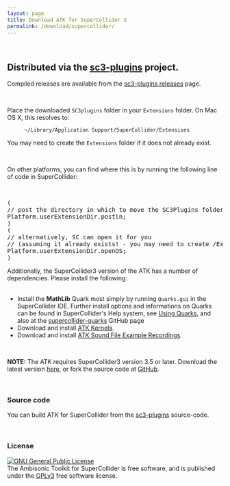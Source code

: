 ```yaml
---
layout: page
title: Download ATK for SuperCollider 3
permalink: /download/supercollider/
---
```


&nbsp;

<div class="alert alert-info">

<h2>Distributed via the <a href="https://github.com/supercollider/sc3-plugins" target="_blank">sc3-plugins</a> project.</h2>

<p>Compiled releases are available from the  <a href="https://github.com/supercollider/sc3-plugins/releases" target="_blank">sc3-plugins releases</a> page.</p>

&nbsp;

<p>Place the downloaded <code>SC3plugins</code> folder in your <code>Extensions</code> folder. On Mac OS X, this resolves to:</p>

<p style="margin-left: 40px"><code>~/Library/Application Support/SuperCollider/Extensions</code></p>

<p>You may need to create the <code>Extensions</code> folder if it does not already exist.</p>  

&nbsp;

<p>On other platforms, you can find where this is by running the following line of code in SuperCollider:</p>

&nbsp;

<pre>
(
// post the directory in which to move the SC3Plugins folder
Platform.userExtensionDir.postln;
)
(
// alternatively, SC can open it for you
// (assuming it already exists! - you may need to create /Extensions)
Platform.userExtensionDir.openOS;
)
</pre>

<p>Additionally, the SuperCollider3 version of the ATK has a number of dependencies. Please install the following:<br/><br/></p>

<ul>
  <li>Install the <strong>MathLib</strong> Quark most simply by running <code>Quarks.gui</code> in the SuperCollider IDE. Further install options and informations on Quarks can be found in SuperCollider's Help system, see <a href="http://doc.sccode.org/Guides/UsingQuarks.html" target="_blank">Using Quarks</a>, and also at the <a href="https://github.com/supercollider-quarks/quarks" target="_blank">supercollider-quarks</a> GitHub page</li>
  <li>Download and install <a href="/download/kernels">ATK Kernels</a>.</li>
  <li>Download and install <a href="/download/recordings">ATK Sound File Example Recordings</a>.</li>
</ul>

<p>&nbsp;</p>

<p><strong>NOTE:</strong> The ATK requires SuperCollider3 version 3.5 or later. Download the latest version <a href="http://supercollider.github.io/download" target="_blank">here</a>, or fork the source code at <a href="http://supercollider.github.io/" target="_blank">GitHub</a>.</p>

</div>

&nbsp;

### Source code

You can build ATK for SuperCollider from the [sc3-plugins](https://github.com/supercollider/sc3-plugins) source-code.

&nbsp;

### License

<a rel="license" href="http://www.gnu.org/copyleft/gpl.html"><img alt="GNU General Public License" style="border-width:0" src="http://www.gnu.org/graphics/gplv3-88x31.png" /></a><br />The Ambisonic Toolkit for SuperCollider is free software, and is published under the [GPLv3](http://www.gnu.org/copyleft/gpl.html) free software license.
